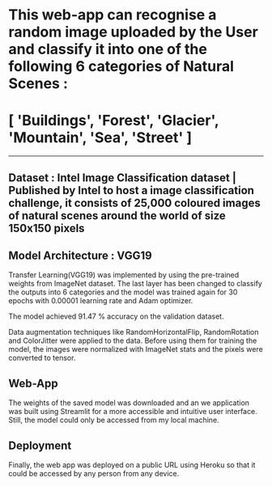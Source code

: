 # This web-app can recognise a random image uploaded by the User and classify it into one of the following 6 categories of Natural Scenes : 
# [ 'Buildings', 'Forest', 'Glacier', 'Mountain', 'Sea', 'Street' ]

***

## Dataset : Intel Image Classification dataset | Published by Intel to host a image classification challenge, it consists of 25,000 coloured images of natural scenes around the world of size 150x150 pixels


## Model Architecture : VGG19 

Transfer Learning(VGG19) was implemented by using the pre-trained weights from ImageNet dataset. The last layer has been changed to classify the outputs into 6 categories and the model was trained again for 30 epochs with 
0.00001 learning rate and Adam optimizer. 

The model achieved 91.47 % accuracy on the validation dataset.

Data augmentation techniques like RandomHorizontalFlip, RandomRotation and ColorJitter were applied to the data. 
Before using them for training the model, the images were normalized with ImageNet stats and the pixels were converted to tensor.

## Web-App

The weights of the saved model was downloaded and an we application was built using Streamlit for a more accessible and intuitive user interface.
Still, the model could only be accessed from my local machine.

## Deployment

Finally, the web app was deployed on a public URL using Heroku so that it could be accessed by any person from any device.
